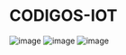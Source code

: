 # CODIGOS-IOT
![image](https://github.com/7xrres/CODIGOS-IOT/assets/135056194/b00cafcd-04b0-42a6-b299-204f3f892941)
![image](https://github.com/7xrres/CODIGOS-IOT/assets/135056194/9ca79d9e-bc65-4989-920a-ffc10c66bf80)
![image](https://github.com/7xrres/CODIGOS-IOT/assets/135056194/c795cbf4-d8d4-4e8a-90f4-19f4a2366741)


